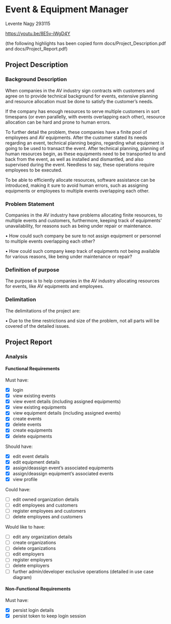 # Event & Equipment Manager
Levente Nagy 293115

https://youtu.be/8E5v-iWgD4Y

(the following highlights has been copied form docs/Project_Description.pdf and docs/Project_Report.pdf)

## Project Description
### Background Description
When companies in the AV industry sign contracts with customers and agree on to provide technical background for events, extensive planning and resource allocation must be done to satisfy the customer’s needs.

If the company has enough resources to serve multiple customers in sort timespans (or even parallelly, with events overlapping each other), resource allocation can be hard and prone to human errors.

To further detail the problem, these companies have a finite pool of employees and AV equipments. After the customer stated its needs regarding an event, technical planning begins, regarding what equipment is going to be used to transact the event. After technical planning, planning of human resources begin, as these equipments need to be transported to and back from the event, as well as installed and dismantled, and also supervised during the event. Needless to say, these operations require employees to be executed.

To be able to efficiently allocate resources, software assistance can be introduced, making it sure to avoid human errors, such as assigning equipments or employees to multiple events overlapping each other.

### Problem Statement
Companies in the AV industry have problems allocating finite resources, to multiple events and customers, furthermore, keeping track of equipments’ unavailability, for reasons such as being under repair or maintenance.

• How could such company be sure to not assign equipment or personnel to multiple events overlapping each other?

• How could such company keep track of equipments not being available for various reasons, like being under maintenance or repair?

### Definition of purpose
The purpose is to help companies in the AV industry allocating resources for events, like AV equipments and employees.

### Delimitation
The delimitations of the project are:

• Due to the time restrictions and size of the problem, not all parts will be covered of the detailed issues.

## Project Report
### Analysis
#### Functional Requirements
Must have:
- [x] login
- [x] view existing events
- [x] view event details (including assigned equipments)
- [x] view existing equipments
- [x] view equipment details (including assigned events)
- [x] create events
- [x] delete events
- [x] create equipments
- [x] delete equipments

Should have:
- [x] edit event details
- [x] edit equipment details
- [x] assign/deassign event’s associated equipments
- [x] assign/deassign equipment’s associated events
- [x] view profile

Could have:
- [ ] edit owned organization details
- [ ] edit employees and customers
- [ ] register employees and customers
- [ ] delete employees and customers

Would like to have:
- [ ] edit any organization details
- [ ] create organizations
- [ ] delete organizations
- [ ] edit employers
- [ ] register employers
- [ ] delete employers
- [ ] further admin/developer exclusive operations (detailed in use case diagram)
#### Non-Functional Requirements
Must have:
- [x] persist login details
- [x] persist token to keep login session
